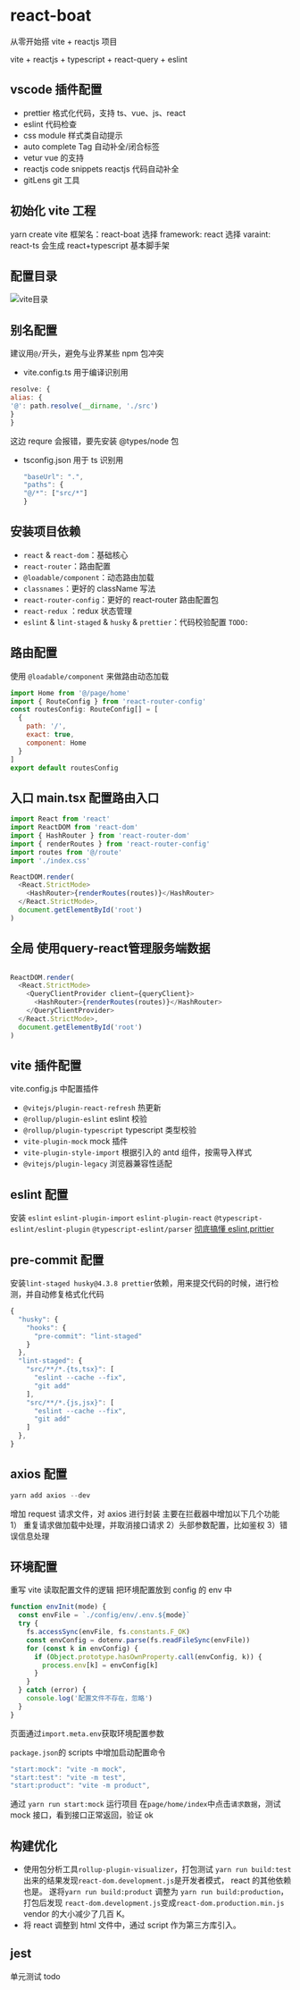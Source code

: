 # react-boat

从零开始搭 vite + reactjs 项目

vite + reactjs + typescript + react-query + eslint

## vscode 插件配置

- prettier
  格式化代码，支持 ts、vue、js、react
- eslint
  代码检查
- css module
  样式类自动提示
- auto complete Tag
  自动补全/闭合标签
- vetur
  vue 的支持
- reactjs code snippets
  reactjs 代码自动补全
- gitLens
  git 工具

## 初始化 vite 工程

yarn create vite
框架名：react-boat
选择 framework: react
选择 varaint: react-ts
会生成 react+typescript 基本脚手架

## 配置目录

![vite目录](https://user-images.githubusercontent.com/7429874/138553194-83aa491d-d3d5-40e5-8bc0-2e13b742af32.png)

## 别名配置

建议用`@/`开头，避免与业界某些 npm 包冲突

- vite.config.ts 用于编译识别用

```js
resolve: {
alias: {
'@': path.resolve(__dirname, './src')
}
}
```

这边 requre 会报错，要先安装 @types/node 包

- tsconfig.json 用于 ts 识别用
  ```js
  "baseUrl": ".",
  "paths": {
  "@/*": ["src/*"]
  }
  ```

## 安装项目依赖

- `react` & `react-dom`：基础核心
- `react-router`：路由配置
- `@loadable/component`：动态路由加载
- `classnames`：更好的 className 写法
- `react-router-config`：更好的 react-router 路由配置包
- `react-redux` ：redux 状态管理
- `eslint` & `lint-staged` & `husky` & `prettier`：代码校验配置 `TODO:`

## 路由配置

使用 `@loadable/component` 来做路由动态加载

```js
import Home from '@/page/home'
import { RouteConfig } from 'react-router-config'
const routesConfig: RouteConfig[] = [
  {
    path: '/',
    exact: true,
    component: Home
  }
]
export default routesConfig
```

## 入口 main.tsx 配置路由入口

```js
import React from 'react'
import ReactDOM from 'react-dom'
import { HashRouter } from 'react-router-dom'
import { renderRoutes } from 'react-router-config'
import routes from '@/route'
import './index.css'

ReactDOM.render(
  <React.StrictMode>
    <HashRouter>{renderRoutes(routes)}</HashRouter>
  </React.StrictMode>,
  document.getElementById('root')
)
```

## 全局 使用query-react管理服务端数据

```js

ReactDOM.render(
  <React.StrictMode>
    <QueryClientProvider client={queryClient}>
      <HashRouter>{renderRoutes(routes)}</HashRouter>
    </QueryClientProvider>
  </React.StrictMode>,
  document.getElementById('root')
)

```

## vite 插件配置

vite.config.js 中配置插件

- `@vitejs/plugin-react-refresh`
  热更新
- `@rollup/plugin-eslint`
  eslint 校验
- `@rollup/plugin-typescript`
  typescript 类型校验
- `vite-plugin-mock`
  mock 插件
- `vite-plugin-style-import`
  根据引入的 antd 组件，按需导入样式
- `@vitejs/plugin-legacy`
  浏览器兼容性适配

## eslint 配置

安装
`eslint`
`eslint-plugin-import`
`eslint-plugin-react`
`@typescript-eslint/eslint-plugin`
`@typescript-eslint/parser`
[彻底搞懂 eslint,prittier](https://juejin.cn/post/6909788084666105864)

## pre-commit 配置

安装`lint-staged husky@4.3.8 prettier`依赖，用来提交代码的时候，进行检测，并自动修复格式化代码

```js
{
  "husky": {
    "hooks": {
      "pre-commit": "lint-staged"
    }
  },
  "lint-staged": {
    "src/**/*.{ts,tsx}": [
      "eslint --cache --fix",
      "git add"
    ],
    "src/**/*.{js,jsx}": [
      "eslint --cache --fix",
      "git add"
    ]
  },
}
```

## axios 配置

```js
yarn add axios --dev
```

增加 request 请求文件，对 axios 进行封装
主要在拦截器中增加以下几个功能
1） 重复请求做加载中处理，并取消接口请求
2）头部参数配置，比如鉴权
3）错误信息处理

## 环境配置

重写 vite 读取配置文件的逻辑
把环境配置放到 config 的 env 中

```js
function envInit(mode) {
  const envFile = `./config/env/.env.${mode}`
  try {
    fs.accessSync(envFile, fs.constants.F_OK)
    const envConfig = dotenv.parse(fs.readFileSync(envFile))
    for (const k in envConfig) {
      if (Object.prototype.hasOwnProperty.call(envConfig, k)) {
        process.env[k] = envConfig[k]
      }
    }
  } catch (error) {
    console.log('配置文件不存在，忽略')
  }
}
```

页面通过`import.meta.env`获取环境配置参数

`package.json`的 scripts 中增加启动配置命令

```js
"start:mock": "vite -m mock",
"start:test": "vite -m test",
"start:product": "vite -m product",
```

通过 `yarn run start:mock` 运行项目
在`page/home/index`中点击`请求数据`，测试 mock 接口，看到接口正常返回，验证 ok

## 构建优化

- 使用包分析工具`rollup-plugin-visualizer`，打包测试
  `yarn run build:test`出来的结果发现`react-dom.development.js`是开发者模式，
  react 的其他依赖也是。
  遂将`yarn run build:product` 调整为 `yarn run build:production`，打包后发现
  `react-dom.development.js`变成`react-dom.production.min.js`
  vendor 的大小减少了几百 K。
- 将 react 调整到 html 文件中，通过 script 作为第三方库引入。

## jest

单元测试 todo
